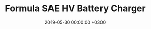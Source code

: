 ---
layout: post
title: Formula SAE HV Battery Charger
description: 2kW 400V output from a J1172 / Type 1 EV charger input.
date:   2019-05-30 00:00:00 +0300
image:  '/images/charger.jpg'
tags:   [Formula SAE]
---